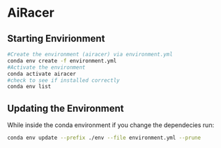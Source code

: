 # AiRacer

## Starting Envirionment

```bash
#Create the environment (airacer) via environment.yml
conda env create -f environment.yml
#Activate the environment
conda activate airacer
#check to see if installed correctly
conda env list
```

## Updating the Environment
While inside the conda environment if you change the dependecies run:
```bash
conda env update --prefix ./env --file environment.yml --prune
```